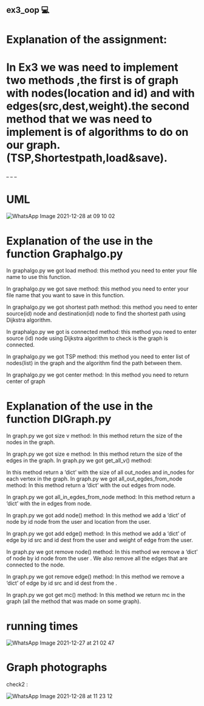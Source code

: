 ## ex3_oop 💻







# **Explanation of the assignment:**
# In Ex3 we was need to implement two methods ,the first is of graph with nodes(location and id) and with edges(src,dest,weight).the second method that we was need to implement is of algorithms to do on our graph.(TSP,Shortestpath,load&save).
_
_
_

# **UML**







![WhatsApp Image 2021-12-28 at 09 10 02](https://user-images.githubusercontent.com/93703549/147538679-1092f800-da54-484a-9eae-b80f915bdd39.jpeg)




















 # **Explanation of the use in the function  Graphalgo.py**

In graphalgo.py we got load method:
this method you need to enter your file name to use this function.

In graphalgo.py we got save method:
 this method you need to enter your file name that you want to save in this function.

In graphalgo.py we got shortest path method:
 this method you need to enter source(id) node and destination(id) node to find the shortest path using Dijkstra algorithm.

In graphalgo.py we got is connected method:
 this method you need to enter source (id) node using Dijkstra algorithm to check is the graph is connected.

In graphalgo.py we got TSP method:
 this method you need to enter list of nodes(list) in the graph and the algorithm find the path between them.
 
 In graphalgo.py we got center method:
In this method you need to return center of graph



# **Explanation of the use in the function DIGraph.py**

In graph.py we got size v method:
In this method return the size of the nodes in the graph.

In graph.py we got size e method:
In this method return the size of the edges in the graph.
In graph.py we got get_all_v() method:

In this method return a ‘dict’ with the size of all out_nodes and in_nodes for each vertex in the graph.
In graph.py we got all_out_egdes_from_node method:
In this method return a ‘dict’ with the out edges from node.

In graph.py we got all_in_egdes_from_node method:
In this method return a ‘dict’ with the in edges from node.

In graph.py we got add node() method:
In this method we add a ‘dict’ of node by id node from the user and location from the user.

In graph.py we got add edge() method:
In this method we add a ‘dict’ of edge by id src and id dest from the user and weight of edge from the user.

In graph.py we got remove node() method:
In this method we remove a ‘dict’ of node by id node from the user .
We also remove all the edges that are connected to the node.

In graph.py we got remove edge() method:
In this method we remove a ‘dict’ of edge by id src and id dest from the .

In graph.py we got get mc() method:
In this method we return mc in the graph (all the method that was made on some graph).


# **running times**









![WhatsApp Image 2021-12-27 at 21 02 47](https://user-images.githubusercontent.com/93703549/147511141-b9353477-ab7d-4f64-9f19-85ac6828a25f.jpeg)






# Graph photographs
check2 :







![WhatsApp Image 2021-12-28 at 11 23 12](https://user-images.githubusercontent.com/93703549/147551637-13c44c2a-af0b-49a1-a231-0adc0f8677b6.jpeg)


